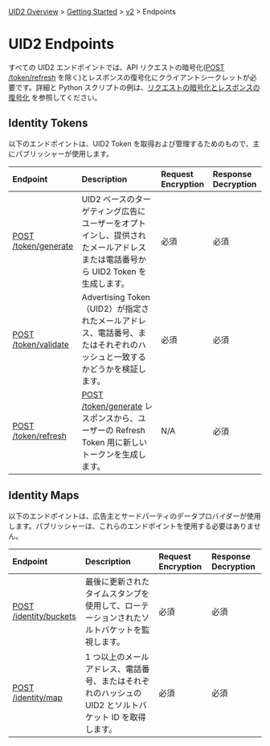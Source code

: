 [UID2 Overview](../../../README.md) > [Getting Started](../../README.md) > [v2](../summary-doc-v2.md) > Endpoints

# UID2 Endpoints

すべての UID2 エンドポイントでは、API リクエストの暗号化([POST /token/refresh](post-token-refresh.md) を除く)とレスポンスの復号化にクライアントシークレットが必要です。詳細と Python スクリプトの例は、[リクエストの暗号化とレスポンスの復号化](../getting-started/gs-encryption-decryption.md) を参照してください。

## Identity Tokens

以下のエンドポイントは、UID2 Token を取得および管理するためのもので、主にパブリッシャーが使用します。

| Endpoint                                       | Description                                                                                                                   | Request Encryption | Response Decryption |
| :--------------------------------------------- | :---------------------------------------------------------------------------------------------------------------------------- | :----------------- | :------------------ |
| [POST /token/generate](post-token-generate.md) | UID2 ベースのターゲティング広告にユーザーをオプトインし、提供されたメールアドレスまたは電話番号から UID2 Token を生成します。 | 必須               | 必須                |
| [POST /token/validate](post-token-validate.md) | Advertising Token（UID2）が指定されたメールアドレス、電話番号、またはそれぞれのハッシュと一致するかどうかを検証します。       | 必須               | 必須                |
| [POST /token/refresh](post-token-refresh.md)   | [POST /token/generate](./post-token-generate.md) レスポンスから、ユーザーの Refresh Token 用に新しいトークンを生成します。    | N/A                | 必須                |

## Identity Maps

以下のエンドポイントは、広告主とサードパーティのデータプロバイダーが使用します。パブリッシャーは、これらのエンドポイントを使用する必要はありません。

| Endpoint                                           | Description                                                                                            | Request Encryption | Response Decryption |
| :------------------------------------------------- | :----------------------------------------------------------------------------------------------------- | :----------------- | :------------------ |
| [POST /identity/buckets](post-identity-buckets.md) | 最後に更新されたタイムスタンプを使用して、ローテーションされたソルトバケットを監視します。             | 必須               | 必須                |
| [POST /identity/map](post-identity-map.md)         | 1 つ以上のメールアドレス、電話番号、またはそれぞれのハッシュの UID2 とソルトバケット ID を取得します。 | 必須               | 必須                |
